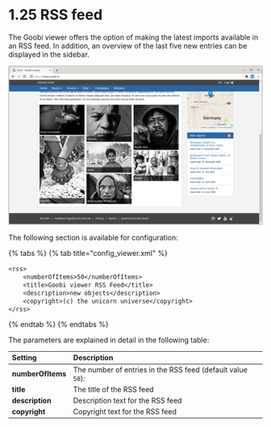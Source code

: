 # 1.25 RSS feed

The Goobi viewer offers the option of making the latest imports available in an RSS feed. In addition, an overview of the last five new entries can be displayed in the sidebar.

![New records widget at the start page](../../.gitbook/assets/conf_1.25.png)

The following section is available for configuration:

{% tabs %}
{% tab title="config\_viewer.xml" %}
```markup
<rss>
    <numberOfItems>50</numberOfItems>
    <title>Goobi viewer RSS Feed</title>
    <description>new objects</description>
    <copyright>(c) the unicorn universe</copyright>
</rss>
```
{% endtab %}
{% endtabs %}

The parameters are explained in detail in the following table:

| Setting | Description |
| :--- | :--- |
| **numberOfItems** | The number of entries in the RSS feed \(default value `50`\): |
| **title** | The title of the RSS feed |
| **description** | Description text for the RSS feed |
| **copyright** | Copyright text for the RSS feed |

